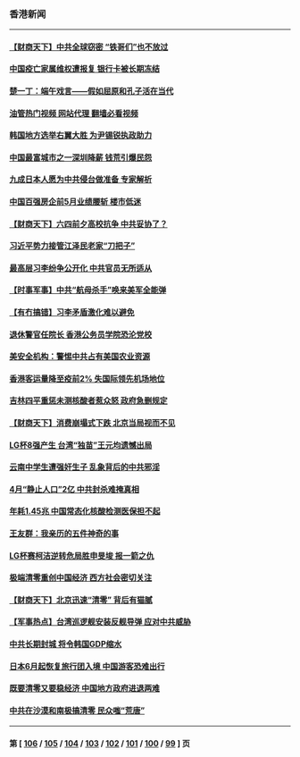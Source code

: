 ### 香港新闻
---
#### [【财商天下】中共全球窃密 “铁哥们”也不放过](../../pages/ncid1349362/n13751851.md?06040845) 
#### [中国疫亡家属维权遭报复 银行卡被长期冻结](../../pages/ncid1349362/n13751725.md?06040845) 
#### [楚一丁：端午戏言——假如屈原和孔子活在当代](../../pages/ncid1349362/n13751814.md?06040845) 
#### [油管热门视频 网站代理 翻墙必看视频](http://209.222.30.114:81/youtube.html?06040845)
#### [韩国地方选举右翼大胜 为尹锡锐执政助力](../../pages/ncid1349362/n13751702.md?06040845) 
#### [中国最富城市之一深圳降薪 钱荒引爆民怨](../../pages/ncid1349362/n13751784.md?06040845) 
#### [九成日本人愿为中共侵台做准备 专家解析](../../pages/ncid1349362/n13751736.md?06040845) 
#### [中国百强房企前5月业绩腰斩 楼市低迷](../../pages/ncid1349362/n13751706.md?06040845) 
#### [【财商天下】六四前夕高校抗争 中共妥协了？](../../pages/ncid1349362/n13751091.md?06040845) 
#### [习近平势力接管江泽民老家“刀把子”](../../pages/ncid1349362/n13751076.md?06040845) 
#### [最高层习李纷争公开化 中共官员无所适从](../../pages/ncid1349362/n13751052.md?06040845) 
#### [【时事军事】中共“航母杀手”唤来美军全能弹](../../pages/ncid1349362/n13750425.md?06040845) 
#### [【有冇搞错】习李矛盾激化难以避免](../../pages/ncid1349362/n13750461.md?06040845) 
#### [退休警官任院长 香港公务员学院恐沦党校](../../pages/ncid1349362/n13750737.md?06040845) 
#### [美安全机构：警惕中共占有美国农业资源](../../pages/ncid1349362/n13750598.md?06040845) 
#### [香港客运量降至疫前2% 失国际领先机场地位](../../pages/ncid1349362/n13750573.md?06040845) 
#### [吉林四平重惩未测核酸者惹众怒 政府急删规定](../../pages/ncid1349362/n13750501.md?06040845) 
#### [【财商天下】消费崩塌式下跌 北京当局视而不见](../../pages/ncid1349362/n13750403.md?06040845) 
#### [LG杯8强产生 台湾“独苗”王元均遗憾出局](../../pages/ncid1349362/n13750378.md?06040845) 
#### [云南中学生遭强奸生子 乱象背后的中共邪淫](../../pages/ncid1349362/n13750214.md?06040845) 
#### [4月“静止人口”2亿 中共封杀难掩真相](../../pages/ncid1349362/n13750226.md?06040845) 
#### [年耗1.45兆 中国常态化核酸检测医保担不起](../../pages/ncid1349362/n13750242.md?06040845) 
#### [王友群：我亲历的五件神奇的事](../../pages/ncid1349362/n13749515.md?06040845) 
#### [LG杯赛柯洁逆转危局胜申旻埈 报一箭之仇](../../pages/ncid1349362/n13749695.md?06040845) 
#### [极端清零重创中国经济 西方社会密切关注](../../pages/ncid1349362/n13749627.md?06040845) 
#### [【财商天下】北京迅速“清零” 背后有猫腻](../../pages/ncid1349362/n13749490.md?06040845) 
#### [【军事热点】台湾巡逻舰安装反舰导弹 应对中共威胁](../../pages/ncid1349362/n13749161.md?06040845) 
#### [中共长期封城 将令韩国GDP缩水](../../pages/ncid1349362/n13749210.md?06040845) 
#### [日本6月起恢复旅行团入境 中国游客恐难出行](../../pages/ncid1349362/n13749192.md?06040845) 
#### [既要清零又要稳经济 中国地方政府进退两难](../../pages/ncid1349362/n13749183.md?06040845) 
#### [中共在沙漠和南极搞清零 民众嗤“荒唐”](../../pages/ncid1349362/n13749171.md?06040845) 

---
#### 第 [ [106](./106.md?06040845) / [105](./105.md?06040845) / [104](./104.md?06040845) / [103](./103.md?06040845) / [102](./102.md?06040845) / [101](./101.md?06040845) / [100](./100.md?06040845) / [99](./99.md?06040845) ] 页
